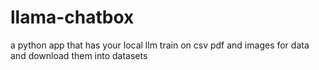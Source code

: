 # llama-chatbox
a python app that has your local llm train on csv pdf and images for data and download them into datasets
